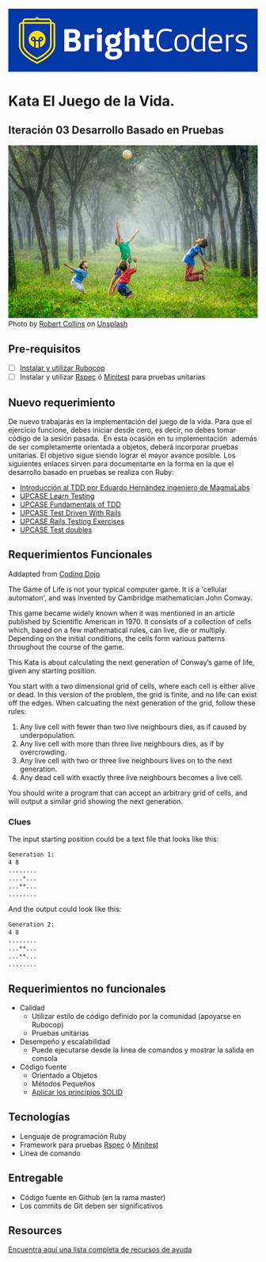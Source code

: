 ![BrightCoders Logo](img/logo-bc.png)

# Kata El Juego de la Vida. 
## Iteración 03 Desarrollo Basado en Pruebas
![cover](img/cover.jpg)
<span>Photo by <a href="https://unsplash.com/@robbie36?utm_source=unsplash&amp;utm_medium=referral&amp;utm_content=creditCopyText">Robert Collins</a> on <a href="https://unsplash.com/s/photos/life?utm_source=unsplash&amp;utm_medium=referral&amp;utm_content=creditCopyText">Unsplash</a></span>

## Pre-requisitos
- [ ] [Instalar y utilizar Rubocop](https://brightcoder.gitbook.io/handbook/recursos/ruby-on-rails/rubocop)
- [ ] Instalar y utilizar [Rspec](https://rspec.info/) ó [Minitest](https://github.com/seattlerb/minitest) para pruebas unitarias

## Nuevo requerimiento
De nuevo trabajarás en la implementación del juego de la vida. Para que el ejercicio funcione, debes iniciar desde cero, es decir, no debes tomar código de la sesión pasada. 
En esta ocasión en tu implementación  además de ser completamente orientada a objetos, deberá incorporar pruebas unitarias. El objetivo sigue siendo lograr el mayor avance posible.
Los siguientes enlaces sirven para documentarte en la forma en la que el desarrollo basado en pruebas se realiza con Ruby:
- [Introducción al TDD por Eduardo Hernández ingeniero de MagmaLabs](https://brightcoder.gitbook.io/handbook/recursos/tdd)
- [UPCASE Learn Testing](https://thoughtbot.com/upcase/testing)
- [UPCASE Fundamentals of TDD](https://thoughtbot.com/upcase/fundamentals-of-tdd)
- [UPCASE Test Driven With Rails](https://thoughtbot.com/upcase/test-driven-rails)
- [UPCASE Rails Testing Exercises](https://thoughtbot.com/upcase/rails-testing-exercises)
- [UPCASE Test doubles](https://thoughtbot.com/upcase/test-doubles)

## Requerimientos Funcionales
Addapted from [Coding Dojo](https://codingdojo.org)

The Game of Life is not your typical computer game. It is a 'cellular automaton', and was invented by Cambridge mathematician John Conway.

This game became widely known when it was mentioned in an article published by Scientific American in 1970. It consists of a collection of cells which, based on a few mathematical rules, can live, die or multiply. Depending on the initial conditions, the cells form various patterns throughout the course of the game.

This Kata is about calculating the next generation of Conway’s game of life, given any starting position. 

You start with a two dimensional grid of cells, where each cell is either alive or dead. In this version of the problem, the grid is finite, and no life can exist off the edges. When calcuating the next generation of the grid, follow these rules:

1. Any live cell with fewer than two live neighbours dies, as if caused by underpopulation.
2. Any live cell with more than three live neighbours dies, as if by overcrowding.
3. Any live cell with two or three live neighbours lives on to the next generation.
4. Any dead cell with exactly three live neighbours becomes a live cell.

You should write a program that can accept an arbitrary grid of cells, and will output a similar grid showing the next generation.

### Clues
The input starting position could be a text file that looks like this:
```
Generation 1:
4 8
........
....*...
...**...
........
```
And the output could look like this:
```
Generation 2:
4 8
........
...**...
...**...
........
```
## Requerimientos no funcionales
- Calidad
  - Utilizar estilo de código definido por la comunidad (apoyarse en Rubocop)
  - Pruebas unitarias
- Desempeño y escalabilidad
  - Puede ejecutarse desde la linea de comandos y mostrar la salida en consola
- Código fuente
  - Orientado a Objetos 
  - Métodos Pequeños
  - [Aplicar los principios SOLID](https://rubygarage.org/blog/solid-principles-of-ood)
  
## Tecnologías
- Lenguaje de programación Ruby
- Framework para pruebas [Rspec](https://rspec.info/) ó [Minitest](https://github.com/seattlerb/minitest)
- Línea de comando

## Entregable
- Código fuente en Github (en la rama master)
- Los commits de Git deben ser significativos

## Resources
[Encuentra aquí una lista completa de recursos de ayuda](https://brightcoder.gitbook.io/handbook/ruby-on-rails)
